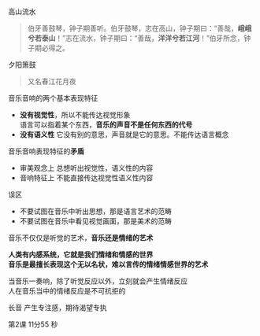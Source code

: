 
高山流水  
> 伯牙善鼓琴，钟子期善听。伯牙鼓琴，志在高山，钟子期曰：“善哉，**峨峨兮若泰山**！”志在流水，钟子期曰：“善哉，**洋洋兮若江河**！”伯牙所念，钟子期必得之。  

夕阳箫鼓  
> 又名春江花月夜  

音乐音响的两个基本表现特征  
- **没有视觉性**，所以不能传达视觉形象   
语言可以指着某个东西，**音乐的声音不是任何东西的代号**     
- **没有语义性**  它没有别的意思，声音就是它的意思。不能传达语言概念        


音乐音响表现特征的**矛盾**  
- 审美观念上  总想听出视觉性，语义性的内容  
- 音响特征上  不能直接传达视觉性语义性内容  


误区  
- 不要试图在音乐中听出思想，那是语言艺术的范畴    
- 不要试图在音乐中看见视觉画面，那是美术的范畴  

音乐不仅仅是听觉的艺术，**音乐还是情绪的艺术**    

**人类有内感系统，它就是我们情绪和情感的世界**      
**音乐是最擅长表现这个无以名状，难以言传的情绪情感世界的艺术**    

当音乐一奏响，除了听觉反应以外，立刻就会产生情绪反应  
人在音乐当中的情绪反应是不可抗拒的   

长音  产生专注感，期待渴望专执  


第2课  11分55 秒  
